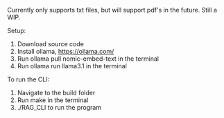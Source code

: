 Currently only supports txt files, but will support pdf's in the future.
Still a WIP.

Setup:
1. Download source code
2. Install ollama, https://ollama.com/
3. Run ollama pull nomic-embed-text in the terminal
4. Run ollama run llama3.1 in the terminal

To run the CLI:
1. Navigate to the build folder
2. Run make in the terminal
3. ./RAG_CLI to run the program
